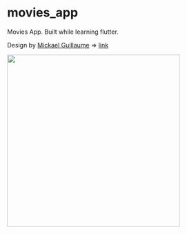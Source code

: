 # movies_app

Movies App. Built while learning flutter.


Design by [Mickael Guillaume](https://www.uplabs.com/guillaumemick) => [link](https://www.uplabs.com/posts/movies-e0f9c1ea-a644-4666-857b-10933c4089ca)

<img src='assets/app_screenshot.png' width='400'/>